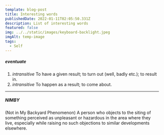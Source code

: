 ```yaml
---
template: blog-post
title: Interesting words
publishedDate: 2022-01-11T02:05:50.331Z
description: List of interesting words
featured: false
img: ../../static/images/keyboard-backlight.jpeg
imgAlt: temp-image
tags:
  - Self
---
```

##### eventuate

1. *intransitive* To have a given result; to turn out (well, badly etc.); to result in.
2. *intransitive* To happen as a result; to come about.

- - -

##### NIMBY

(Not in My Backyard Phenomenon) A person who objects to the siting of something perceived as unpleasant or hazardous in the area where they live, especially while raising no such objections to similar developments elsewhere.